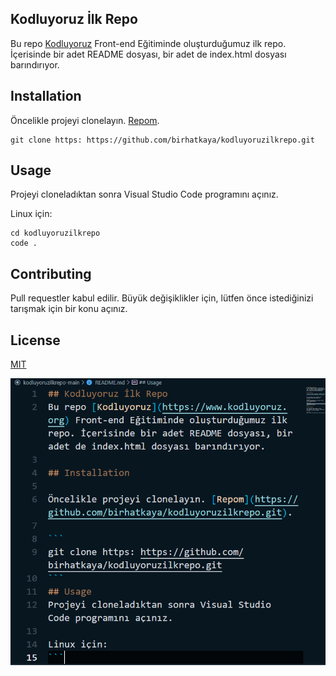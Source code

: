 ## Kodluyoruz İlk Repo
Bu repo [Kodluyoruz](https://www.kodluyoruz.org) Front-end Eğitiminde oluşturduğumuz ilk repo. İçerisinde bir adet README dosyası, bir adet de index.html dosyası barındırıyor.

## Installation

Öncelikle projeyi clonelayın. [Repom](https://github.com/birhatkaya/kodluyoruzilkrepo.git).

```
git clone https: https://github.com/birhatkaya/kodluyoruzilkrepo.git
```
## Usage
Projeyi cloneladıktan sonra Visual Studio Code programını açınız.

Linux için:
```
cd kodluyoruzilkrepo
code .
```
## Contributing

Pull requestler kabul edilir. Büyük değişiklikler için, lütfen önce istediğinizi tarışmak için bir konu açınız.

## License 
[MIT](https://choosealicense.com/licenses/mit/)

![Projem](repo.png)